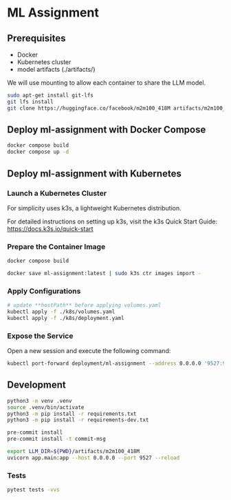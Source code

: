 # ML Assignment

## Prerequisites

- Docker
- Kubernetes cluster
- model artifacts (./artifacts/)

We will use mounting to allow each container to share the LLM model.

```bash
sudo apt-get install git-lfs
git lfs install
git clone https://huggingface.co/facebook/m2m100_418M artifacts/m2m100_418M
```

## Deploy ml-assignment with Docker Compose

```bash
docker compose build
docker compose up -d
```

## Deploy ml-assignment with Kubernetes

### Launch a Kubernetes Cluster

For simplicity uses k3s, a lightweight Kubernetes distribution.

For detailed instructions on setting up k3s, visit the k3s Quick Start Guide: <https://docs.k3s.io/quick-start>

### Prepare the Container Image

```bash
docker compose build

docker save ml-assignment:latest | sudo k3s ctr images import -
```

### Apply Configurations

```bash
# update **hostPath** before applying volumes.yaml
kubectl apply -f ./k8s/volumes.yaml
kubectl apply -f ./k8s/deployment.yaml
```

### Expose the Service

Open a new session and execute the following command:

```bash
kubectl port-forward deployment/ml-assignment --address 0.0.0.0 '9527:9527'
```

## Development

```bash
python3 -m venv .venv
source .venv/bin/activate
python3 -m pip install -r requirements.txt
python3 -m pip install -r requirements-dev.txt
```

```bash
pre-commit install
pre-commit install -t commit-msg
```

```bash
export LLM_DIR=${PWD}/artifacts/m2m100_418M
uvicorn app.main:app --host 0.0.0.0 --port 9527 --reload
```

### Tests

```bash
pytest tests -vvs
```
